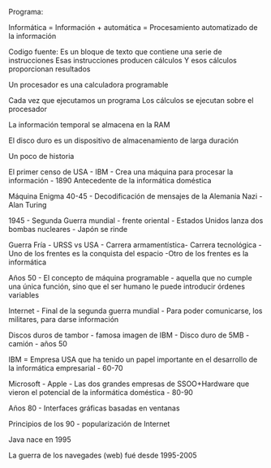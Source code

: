 Programa:

Informática = Información + automática = Procesamiento automatizado de la información


Codigo fuente:
Es un bloque de texto que contiene una serie de instrucciones
Esas instrucciones producen cálculos
Y esos cálculos proporcionan resultados

Un procesador es una calculadora programable

Cada vez que ejecutamos un programa
Los cálculos se ejecutan sobre el procesador

La información temporal se almacena en la RAM

El disco duro es un dispositivo de almacenamiento de larga duración


Un poco de historia

El primer censo de USA - IBM - Crea una máquina para procesar la información - 1890
Antecedente de la informática doméstica

Máquina Enigma 40-45 - Decodificación de mensajes de la Alemania Nazi - Alan Turing

1945 - Segunda Guerra mundial - frente oriental - Estados Unidos lanza dos bombas nucleares - Japón se rinde

Guerra Fría - URSS vs USA - Carrera armamentística- Carrera tecnológica
-Uno de los frentes es la conquista del espacio
-Otro de los frentes es la informática

Años 50 - El concepto de máquina programable - aquella que no cumple una única función, sino que el ser humano le puede introducir órdenes variables

Internet - Final de la segunda guerra mundial - Para poder comunicarse, los militares, para darse información

Discos duros de tambor - famosa imagen de IBM - Disco duro de 5MB - camión - años 50

IBM = Empresa USA que ha tenido un papel importante en el desarrollo de la informática empresarial - 60-70

Microsoft - Apple - Las dos grandes empresas de SSOO+Hardware que vieron el potencial de la informática doméstica - 80-90

Años 80 - Interfaces gráficas basadas en ventanas

Principios de los 90 - popularización de Internet

Java nace en 1995

La guerra de los navegades (web) fué desde 1995-2005







